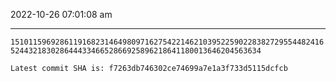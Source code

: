 2022-10-26 07:01:08 am

---

`151011596928611916823146498097162754221462103952259022838272955448241652443218302864443346652866925896218641180013646204563634`

`Latest commit SHA is: f7263db746302ce74699a7e1a3f733d5115dcfcb `
